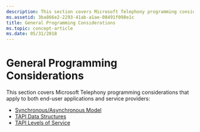 ```yaml
---
description: This section covers Microsoft Telephony programming considerations that apply to both end-user applications and service providers.
ms.assetid: 3ba866e2-2293-41ab-a1ae-08491f098e1c
title: General Programming Considerations
ms.topic: concept-article
ms.date: 05/31/2018
---
```


# General Programming Considerations

This section covers Microsoft Telephony programming considerations that apply to both end-user applications and service providers:

-   [Synchronous/Asynchronous Model](synchronous-asynchronous-model.md)
-   [TAPI Data Structures](tapi-data-structures.md)
-   [TAPI Levels of Service](tapi-levels-of-service.md)

 

 



